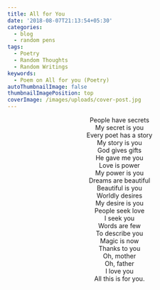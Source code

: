 ```yaml
---
title: All for You
date: '2018-08-07T21:13:54+05:30'
categories:
  - blog
  - random pens
tags:
  - Poetry
  - Random Thoughts
  - Random Writings
keywords:
  - Poem on All for you (Poetry)
autoThumbnailImage: false
thumbnailImagePosition: top
coverImage: /images/uploads/cover-post.jpg
---
```

<center>
People have secrets<br>
My secret is you<br>
Every poet has a story<br>
My story is you<br>
God gives gifts<br>
He gave me you<br>
Love is power<br>
My power is you<br>
Dreams are beautiful<br>
Beautiful is you<br>
Worldly desires<br>
My desire is you<br>
People seek love<br>
I seek you<br>
Words are few<br>
To describe you<br>
Magic is now<br>
Thanks to you<br>
Oh, mother<br>
Oh, father<br>
I love you<br>
All this is for you.
</center>
